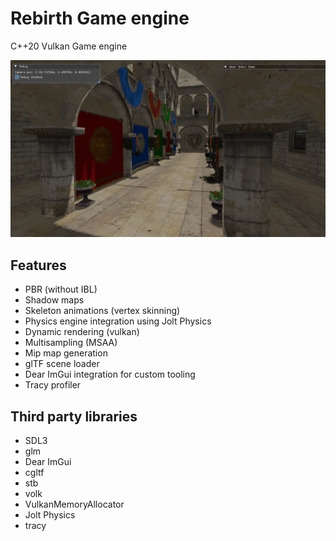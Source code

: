 # Rebirth Game engine

C++20 Vulkan Game engine

![Sponza scene](media/sponza.png)

## Features
* PBR (without IBL)
* Shadow maps
* Skeleton animations (vertex skinning)
* Physics engine integration using Jolt Physics
* Dynamic rendering (vulkan)
* Multisampling (MSAA)
* Mip map generation
* glTF scene loader
* Dear ImGui integration for custom tooling
* Tracy profiler

## Third party libraries
* SDL3
* glm
* Dear ImGui
* cgltf
* stb
* volk
* VulkanMemoryAllocator
* Jolt Physics
* tracy
